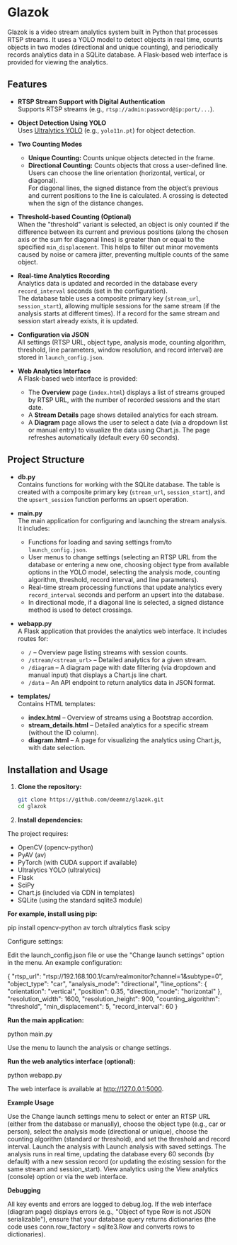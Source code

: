 # Glazok

Glazok is a video stream analytics system built in Python that processes RTSP streams. It uses a YOLO model to detect objects in real time, counts objects in two modes (directional and unique counting), and periodically records analytics data in a SQLite database. A Flask-based web interface is provided for viewing the analytics.

## Features

- **RTSP Stream Support with Digital Authentication**  
  Supports RTSP streams (e.g., `rtsp://admin:password@ip:port/...`).

- **Object Detection Using YOLO**  
  Uses [Ultralytics YOLO](https://github.com/ultralytics/ultralytics) (e.g., `yolo11n.pt`) for object detection.

- **Two Counting Modes**  
  - **Unique Counting:** Counts unique objects detected in the frame.
  - **Directional Counting:** Counts objects that cross a user-defined line.  
    Users can choose the line orientation (horizontal, vertical, or diagonal).  
    For diagonal lines, the signed distance from the object’s previous and current positions to the line is calculated. A crossing is detected when the sign of the distance changes.

- **Threshold-based Counting (Optional)**  
  When the "threshold" variant is selected, an object is only counted if the difference between its current and previous positions (along the chosen axis or the sum for diagonal lines) is greater than or equal to the specified `min_displacement`. This helps to filter out minor movements caused by noise or camera jitter, preventing multiple counts of the same object.

- **Real-time Analytics Recording**  
  Analytics data is updated and recorded in the database every `record_interval` seconds (set in the configuration).  
  The database table uses a composite primary key (`stream_url`, `session_start`), allowing multiple sessions for the same stream (if the analysis starts at different times). If a record for the same stream and session start already exists, it is updated.

- **Configuration via JSON**  
  All settings (RTSP URL, object type, analysis mode, counting algorithm, threshold, line parameters, window resolution, and record interval) are stored in `launch_config.json`.

- **Web Analytics Interface**  
  A Flask-based web interface is provided:
  - The **Overview** page (`index.html`) displays a list of streams grouped by RTSP URL, with the number of recorded sessions and the start date.
  - A **Stream Details** page shows detailed analytics for each stream.
  - A **Diagram** page allows the user to select a date (via a dropdown list or manual entry) to visualize the data using Chart.js. The page refreshes automatically (default every 60 seconds).

## Project Structure

- **db.py**  
  Contains functions for working with the SQLite database. The table is created with a composite primary key (`stream_url`, `session_start`), and the `upsert_session` function performs an upsert operation.

- **main.py**  
  The main application for configuring and launching the stream analysis. It includes:
  - Functions for loading and saving settings from/to `launch_config.json`.
  - User menus to change settings (selecting an RTSP URL from the database or entering a new one, choosing object type from available options in the YOLO model, selecting the analysis mode, counting algorithm, threshold, record interval, and line parameters).
  - Real-time stream processing functions that update analytics every `record_interval` seconds and perform an upsert into the database.
  - In directional mode, if a diagonal line is selected, a signed distance method is used to detect crossings.

- **webapp.py**  
  A Flask application that provides the analytics web interface. It includes routes for:
  - `/` – Overview page listing streams with session counts.
  - `/stream/<stream_url>` – Detailed analytics for a given stream.
  - `/diagram` – A diagram page with date filtering (via dropdown and manual input) that displays a Chart.js line chart.
  - `/data` – An API endpoint to return analytics data in JSON format.

- **templates/**  
  Contains HTML templates:
  - **index.html** – Overview of streams using a Bootstrap accordion.
  - **stream_details.html** – Detailed analytics for a specific stream (without the ID column).
  - **diagram.html** – A page for visualizing the analytics using Chart.js, with date selection.

## Installation and Usage

1. **Clone the repository:**

   ```bash
   git clone https://github.com/deemnz/glazok.git
   cd glazok

2. **Install dependencies:**

The project requires:

- OpenCV (opencv-python)
- PyAV (av)
- PyTorch (with CUDA support if available)
- Ultralytics YOLO (ultralytics)
- Flask
- SciPy
- Chart.js (included via CDN in templates)
- SQLite (using the standard sqlite3 module)

**For example, install using pip:**

pip install opencv-python av torch ultralytics flask scipy

Configure settings:

Edit the launch_config.json file or use the "Change launch settings" option in the menu. An example configuration:

{
    "rtsp_url": "rtsp://192.168.100.1/cam/realmonitor?channel=1&subtype=0",
    "object_type": "car",
    "analysis_mode": "directional",
    "line_options": {
        "orientation": "vertical",
        "position": 0.35,
        "direction_mode": "horizontal"
    },
    "resolution_width": 1600,
    "resolution_height": 900,
    "counting_algorithm": "threshold",
    "min_displacement": 5,
    "record_interval": 60
}

**Run the main application:**

python main.py

Use the menu to launch the analysis or change settings.

**Run the web analytics interface (optional):**

python webapp.py

The web interface is available at http://127.0.0.1:5000.

**Example Usage**

Use the Change launch settings menu to select or enter an RTSP URL (either from the database or manually), choose the object type (e.g., car or person), select the analysis mode (directional or unique), choose the counting algorithm (standard or threshold), and set the threshold and record interval.
Launch the analysis with Launch analysis with saved settings.
The analysis runs in real time, updating the database every 60 seconds (by default) with a new session record (or updating the existing session for the same stream and session_start).
View analytics using the View analytics (console) option or via the web interface.

**Debugging**

All key events and errors are logged to debug.log.
If the web interface (diagram page) displays errors (e.g., "Object of type Row is not JSON serializable"), ensure that your database query returns dictionaries (the code uses conn.row_factory = sqlite3.Row and converts rows to dictionaries).
